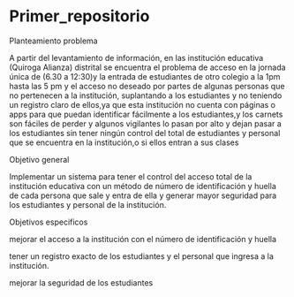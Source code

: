 # Primer_repositorio

Planteamiento problema 

A partir del levantamiento de información, en las institución educativa (Quiroga Alianza) distrital  se encuentra el problema de acceso en la  jornada única de (6.30 a 12:30)y la entrada de estudiantes de otro colegio a la 1pm hasta las 5 pm  y el acceso no deseado por partes de algunas personas que no pertenecen a la institución, suplantando a los estudiantes y no teniendo un registro claro de ellos,ya que esta institución no cuenta con páginas o apps para que puedan identificar fácilmente a los estudiantes,y los carnets son fáciles de perder y algunos vigilantes lo pasan por alto y dejan pasar a los estudiantes sin tener ningún control del total de estudiantes y personal que se encuentra en la institución,o si ellos entran a sus clases 

Objetivo general 

Implementar un sistema para tener el control del acceso total de la institución educativa con un método de número de identificación y huella de cada persona que sale y entra de ella y generar mayor seguridad para los estudiantes y personal de la institución.

Objetivos especificos 

mejorar el acceso a  la institución con  el número de identificación y huella 

tener un registro exacto de los estudiantes y el personal que ingresa a la institución. 

mejorar la seguridad de los estudiantes 
